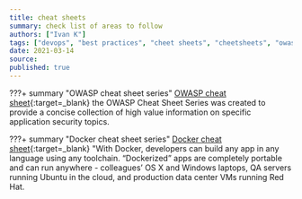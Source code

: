 ```yaml
---
title: cheat sheets
summary: check list of areas to follow
authors: ["Ivan K"]
tags: ["devops", "best practices", "cheet sheets", "cheetsheets", "owasp", "docker"]
date: 2021-03-14
source:
published: true
---
```


???+ summary "OWASP cheat sheet series"
    [OWASP cheat sheet][owasp-cheet-sheet]{:target=_blank}
    the OWASP Cheat Sheet Series was created to provide a concise collection of high value information on specific application security topics.

???+ summary "Docker cheat sheet series"
    [Docker cheat sheet][docker-cheatsheet]{:target=_blank}
    "With Docker, developers can build any app in any language using any toolchain. “Dockerized” apps are completely portable and can run anywhere - colleagues’ OS X and Windows laptops, QA servers running Ubuntu in the cloud, and production data center VMs running Red Hat.

[owasp-cheet-sheet]: https://cheatsheetseries.owasp.org
[docker-cheatsheet]: https://github.com/wsargent/docker-cheat-sheet#containers
